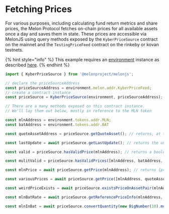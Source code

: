 # Fetching Prices

For various purposes, including calculating fund return metrics and share prices, the Melon Protocol fetches on-chain prices for all available assets once a day and saves them in state. These prices are accessible via MelonJS using query methods exposed by the  `KyberPriceSource` contract on the mainnet and the `TestingPriceFeed` contract on the rinkeby or kovan testnets.

{% hint style="info" %}
This example requires an [environment](../building-blocks/environment/) instance as described [here](../building-blocks/environment/).
{% endhint %}

```javascript
import { KyberPriceSource } from '@melonproject/melonjs';

// declare the priceSourceAddress 
const priceSourceAddress = environment.melon.addr.KyberPriceFeed;
// create a contract instance
const priceSource = KyberPriceSource(environment, priceSourceAddress);

// There are a many methods exposed on this contract instance.
// We'll lay them out below, mostly in reference to the MLN token

const mlnAddress = environment.tokens.addr.MLN;
const batAddress = environment.tokens.addr.BAT

const quoteAssetAddress = priceSource.getQuoteAsset(); // returns, at this point, the WETH address

const lastUpdate = await priceSource.getLastUpdate(); // returns the unix timestamp of the last pricefeed update

const valid = priceSource.hasValidPrice(mlnAddress); // returns a boolean indicating whether the last price feed update was successful

const mulitValid = priceSource.hasValidPrices([mlnAddress, batAddress, quoteAssetAddress]); // makes the same call as above on an array of tokens

const mlnPrice = await priceSource.getPrice(mlnAddress); // returns {price: bigNumber, timestamp: date}

const variousPrices = await priceSource.getPrice([mlnAddress, quoteAssetAddress, batAddress]); // returns an array of price objects like the method directly above

const weirdPriceExists = await priceSource.existsPriceOnAssetPair(mlnAddress, batAddress); // returns a boolean if this asset pair exists in the price feed

const mlnBatRate = await priceSource.getReferencePriceInfo(mlnAddress, batAddress); // returns the { price: BigNumber, decimals: number } relative to the pair passed to the method

const mlnInBat = await priceSource.convertQuantity(new BigNumber(10).multipliedBy('1e8'), mlnAddress, batAddress); // returns the number of BAT you'd get for 10 MLN as a BigNumber
```





